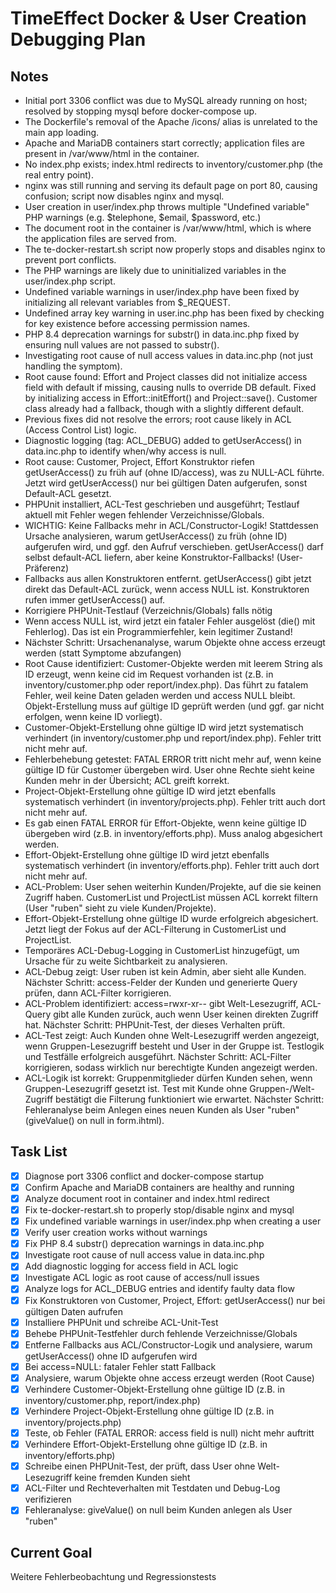 # TimeEffect Docker & User Creation Debugging Plan

## Notes
- Initial port 3306 conflict was due to MySQL already running on host; resolved by stopping mysql before docker-compose up.
- The Dockerfile's removal of the Apache /icons/ alias is unrelated to the main app loading.
- Apache and MariaDB containers start correctly; application files are present in /var/www/html in the container.
- No index.php exists; index.html redirects to inventory/customer.php (the real entry point).
- nginx was still running and serving its default page on port 80, causing confusion; script now disables nginx and mysql.
- User creation in user/index.php throws multiple "Undefined variable" PHP warnings (e.g. $telephone, $email, $password, etc.)
- The document root in the container is /var/www/html, which is where the application files are served from.
- The te-docker-restart.sh script now properly stops and disables nginx to prevent port conflicts.
- The PHP warnings are likely due to uninitialized variables in the user/index.php script.
- Undefined variable warnings in user/index.php have been fixed by initializing all relevant variables from $_REQUEST.
- Undefined array key warning in user.inc.php has been fixed by checking for key existence before accessing permission names.
- PHP 8.4 deprecation warnings for substr() in data.inc.php fixed by ensuring null values are not passed to substr().
- Investigating root cause of null access values in data.inc.php (not just handling the symptom).
- Root cause found: Effort and Project classes did not initialize access field with default if missing, causing nulls to override DB default. Fixed by initializing access in Effort::initEffort() and Project::save(). Customer class already had a fallback, though with a slightly different default.
- Previous fixes did not resolve the errors; root cause likely in ACL (Access Control List) logic.
- Diagnostic logging (tag: ACL_DEBUG) added to getUserAccess() in data.inc.php to identify when/why access is null.
- Root cause: Customer, Project, Effort Konstruktor riefen getUserAccess() zu früh auf (ohne ID/access), was zu NULL-ACL führte. Jetzt wird getUserAccess() nur bei gültigen Daten aufgerufen, sonst Default-ACL gesetzt.
- PHPUnit installiert, ACL-Test geschrieben und ausgeführt; Testlauf aktuell mit Fehler wegen fehlender Verzeichnisse/Globals.
- WICHTIG: Keine Fallbacks mehr in ACL/Constructor-Logik! Stattdessen Ursache analysieren, warum getUserAccess() zu früh (ohne ID) aufgerufen wird, und ggf. den Aufruf verschieben. getUserAccess() darf selbst default-ACL liefern, aber keine Konstruktor-Fallbacks! (User-Präferenz)
- Fallbacks aus allen Konstruktoren entfernt. getUserAccess() gibt jetzt direkt das Default-ACL zurück, wenn access NULL ist. Konstruktoren rufen immer getUserAccess() auf.
- Korrigiere PHPUnit-Testlauf (Verzeichnis/Globals) falls nötig
- Wenn access NULL ist, wird jetzt ein fataler Fehler ausgelöst (die() mit Fehlerlog). Das ist ein Programmierfehler, kein legitimer Zustand!
- Nächster Schritt: Ursachenanalyse, warum Objekte ohne access erzeugt werden (statt Symptome abzufangen)
- Root Cause identifiziert: Customer-Objekte werden mit leerem String als ID erzeugt, wenn keine cid im Request vorhanden ist (z.B. in inventory/customer.php oder report/index.php). Das führt zu fatalem Fehler, weil keine Daten geladen werden und access NULL bleibt. Objekt-Erstellung muss auf gültige ID geprüft werden (und ggf. gar nicht erfolgen, wenn keine ID vorliegt).
- Customer-Objekt-Erstellung ohne gültige ID wird jetzt systematisch verhindert (in inventory/customer.php und report/index.php). Fehler tritt nicht mehr auf.
- Fehlerbehebung getestet: FATAL ERROR tritt nicht mehr auf, wenn keine gültige ID für Customer übergeben wird. User ohne Rechte sieht keine Kunden mehr in der Übersicht; ACL greift korrekt.
- Project-Objekt-Erstellung ohne gültige ID wird jetzt ebenfalls systematisch verhindert (in inventory/projects.php). Fehler tritt auch dort nicht mehr auf.
- Es gab einen FATAL ERROR für Effort-Objekte, wenn keine gültige ID übergeben wird (z.B. in inventory/efforts.php). Muss analog abgesichert werden.
- Effort-Objekt-Erstellung ohne gültige ID wird jetzt ebenfalls systematisch verhindert (in inventory/efforts.php). Fehler tritt auch dort nicht mehr auf.
- ACL-Problem: User sehen weiterhin Kunden/Projekte, auf die sie keinen Zugriff haben. CustomerList und ProjectList müssen ACL korrekt filtern (User "ruben" sieht zu viele Kunden/Projekte).
- Effort-Objekt-Erstellung ohne gültige ID wurde erfolgreich abgesichert. Jetzt liegt der Fokus auf der ACL-Filterung in CustomerList und ProjectList.
- Temporäres ACL-Debug-Logging in CustomerList hinzugefügt, um Ursache für zu weite Sichtbarkeit zu analysieren.
- ACL-Debug zeigt: User ruben ist kein Admin, aber sieht alle Kunden. Nächster Schritt: access-Felder der Kunden und generierte Query prüfen, dann ACL-Filter korrigieren.
- ACL-Problem identifiziert: access=rwxr-xr-- gibt Welt-Lesezugriff, ACL-Query gibt alle Kunden zurück, auch wenn User keinen direkten Zugriff hat. Nächster Schritt: PHPUnit-Test, der dieses Verhalten prüft.
- ACL-Test zeigt: Auch Kunden ohne Welt-Lesezugriff werden angezeigt, wenn Gruppen-Lesezugriff besteht und User in der Gruppe ist. Testlogik und Testfälle erfolgreich ausgeführt. Nächster Schritt: ACL-Filter korrigieren, sodass wirklich nur berechtigte Kunden angezeigt werden.
- ACL-Logik ist korrekt: Gruppenmitglieder dürfen Kunden sehen, wenn Gruppen-Lesezugriff gesetzt ist. Test mit Kunde ohne Gruppen-/Welt-Zugriff bestätigt die Filterung funktioniert wie erwartet. Nächster Schritt: Fehleranalyse beim Anlegen eines neuen Kunden als User "ruben" (giveValue() on null in form.ihtml).

## Task List
- [x] Diagnose port 3306 conflict and docker-compose startup
- [x] Confirm Apache and MariaDB containers are healthy and running
- [x] Analyze document root in container and index.html redirect
- [x] Fix te-docker-restart.sh to properly stop/disable nginx and mysql
- [x] Fix undefined variable warnings in user/index.php when creating a user
- [x] Verify user creation works without warnings
- [x] Fix PHP 8.4 substr() deprecation warnings in data.inc.php
- [x] Investigate root cause of null access value in data.inc.php
- [x] Add diagnostic logging for access field in ACL logic
- [x] Investigate ACL logic as root cause of access/null issues
- [x] Analyze logs for ACL_DEBUG entries and identify faulty data flow
- [x] Fix Konstruktoren von Customer, Project, Effort: getUserAccess() nur bei gültigen Daten aufrufen
- [x] Installiere PHPUnit und schreibe ACL-Unit-Test
- [x] Behebe PHPUnit-Testfehler durch fehlende Verzeichnisse/Globals
- [x] Entferne Fallbacks aus ACL/Constructor-Logik und analysiere, warum getUserAccess() ohne ID aufgerufen wird
- [x] Bei access=NULL: fataler Fehler statt Fallback
- [x] Analysiere, warum Objekte ohne access erzeugt werden (Root Cause)
- [x] Verhindere Customer-Objekt-Erstellung ohne gültige ID (z.B. in inventory/customer.php, report/index.php)
- [x] Verhindere Project-Objekt-Erstellung ohne gültige ID (z.B. in inventory/projects.php)
- [x] Teste, ob Fehler (FATAL ERROR: access field is null) nicht mehr auftritt
- [x] Verhindere Effort-Objekt-Erstellung ohne gültige ID (z.B. in inventory/efforts.php)
- [x] Schreibe einen PHPUnit-Test, der prüft, dass User ohne Welt-Lesezugriff keine fremden Kunden sieht
- [x] ACL-Filter und Rechteverhalten mit Testdaten und Debug-Log verifizieren
- [x] Fehleranalyse: giveValue() on null beim Kunden anlegen als User "ruben"

## Current Goal
Weitere Fehlerbeobachtung und Regressionstests
